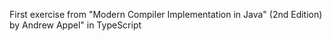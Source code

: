 First exercise from "Modern Compiler Implementation in Java" (2nd Edition) by Andrew Appel" in TypeScript
